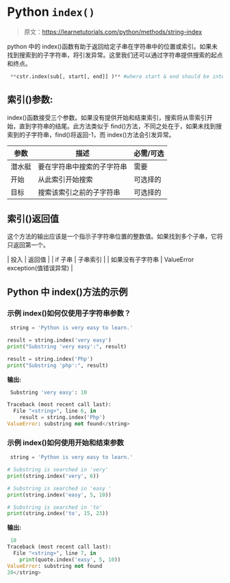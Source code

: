# Python `index()`

> 原文：<https://learnetutorials.com/python/methods/string-index>

python 中的 index()函数有助于返回给定子串在字符串中的位置或索引。如果未找到搜索到的子字符串，将引发异常。这里我们还可以通过字符串提供搜索的起点和终点。

```py
 **cstr.index(sub[, start[, end]] )** #where start & end should be integers 

```

## 索引()参数:

index()函数接受三个参数。如果没有提供开始和结束索引，搜索将从零索引开始，直到字符串的结尾。此方法类似于 find()方法，不同之处在于，如果未找到搜索到的子字符串，find()将返回-1，而 index()方法会引发异常。

| 参数 | 描述 | 必需/可选 |
| --- | --- | --- |
| 潜水艇 | 要在字符串中搜索的子字符串 | 需要 |
| 开始 | 从此索引开始搜索 | 可选择的 |
| 目标 | 搜索该索引之前的子字符串 | 可选择的 |

## 索引()返回值

这个方法的输出应该是一个指示子字符串位置的整数值。如果找到多个子串，它将只返回第一个。

| 投入 | 返回值 |
| if 子串 | 子串索引 |
| 如果没有子字符串 | ValueError exception(值错误异常) |

## Python 中 index()方法的示例

### 示例 index()如何仅使用子字符串参数？

```py
 string = 'Python is very easy to learn.'

result = string.index('very easy')
print("Substring 'very easy':", result)

result = string.index('Php')
print("Substring 'php':", result) 

```

**输出:**

```py
 Substring 'very easy': 10

Traceback (most recent call last):
  File "<string>", line 6, in 
    result = string.index('Php')
ValueError: substring not found</string> 
```

### 示例 index()如何使用开始和结束参数

```py
 string = 'Python is very easy to learn.'

# Substring is searched in 'very'
print(string.index('very', 6))

# Substring is searched in 'easy '
print(string.index('easy', 5, 10))

# Substring is searched in 'to'
print(string.index('to', 15, 23)) 

```

**输出:**

```py
 10
Traceback (most recent call last):
  File "<string>", line 7, in 
    print(quote.index('easy', 5, 10))
ValueError: substring not found
20</string> 
```